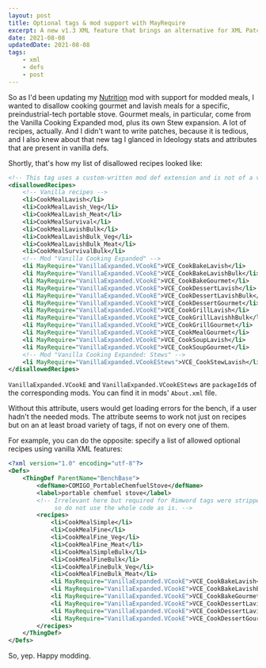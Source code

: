 ```yaml
---
layout: post
title: Optional tags & mod support with MayRequire
excerpt: A new v1.3 XML feature that brings an alternative for XML Patches when you want to provide a support for an optional mod.
date: 2021-08-08
updatedDate: 2021-08-08
tags:
    - xml
    - defs
    - post
---
```

So as I'd been updating my [Nutrition](https://steamcommunity.com/sharedfiles/filedetails/?id=2546863371) mod with support for modded meals, I wanted to disallow cooking gourmet and lavish meals for a specific, preindustrial-tech portable stove. Gourmet meals, in particular, come from the Vanilla Cooking Expanded mod, plus its own Stew expansion. A lot of recipes, actually. And I didn't want to write patches, because it is tedious, and I also knew about that new tag I glanced in Ideology stats and attributes that are present in vanilla defs.

Shortly, that's how my list of disallowed recipes looked like:

```xml
<!-- This tag uses a custom-written mod def extension and is not of a vanilla API -->
<disallowedRecipes>
    <!-- Vanilla recipes -->
    <li>CookMealLavish</li>
    <li>CookMealLavish_Veg</li>
    <li>CookMealLavish_Meat</li>
    <li>CookMealSurvival</li>
    <li>CookMealLavishBulk</li>
    <li>CookMealLavishBulk_Veg</li>
    <li>CookMealLavishBulk_Meat</li>
    <li>CookMealSurvivalBulk</li>
    <!-- Mod "Vanilla Cooking Expanded" -->
    <li MayRequire="VanillaExpanded.VCookE">VCE_CookBakeLavish</li>
    <li MayRequire="VanillaExpanded.VCookE">VCE_CookBakeLavishBulk</li>
    <li MayRequire="VanillaExpanded.VCookE">VCE_CookBakeGourmet</li>
    <li MayRequire="VanillaExpanded.VCookE">VCE_CookDessertLavish</li>
    <li MayRequire="VanillaExpanded.VCookE">VCE_CookDessertLavishBulk</li>
    <li MayRequire="VanillaExpanded.VCookE">VCE_CookDessertGourmet</li>
    <li MayRequire="VanillaExpanded.VCookE">VCE_CookGrillLavish</li>
    <li MayRequire="VanillaExpanded.VCookE">VCE_CookGrillLavishhBulk</li>
    <li MayRequire="VanillaExpanded.VCookE">VCE_CookGrillGourmet</li>
    <li MayRequire="VanillaExpanded.VCookE">VCE_CookMealGourmet</li>
    <li MayRequire="VanillaExpanded.VCookE">VCE_CookSoupLavish</li>
    <li MayRequire="VanillaExpanded.VCookE">VCE_CookSoupGourmet</li>
    <!-- Mod "Vanilla Cooking Expanded: Stews" -->
    <li MayRequire="VanillaExpanded.VCookEStews">VCE_CookStewLavish</li>
</disallowedRecipes>
```

`VanillaExpanded.VCookE` and `VanillaExpanded.VCookEStews` are `packageId`s of the corresponding mods. You can find it in mods' `About.xml` file.

Without this attribute, users would get loading errors for the bench, if a user hadn't the needed mods. The attribute seems to work not just on recipes but on an at least broad variety of tags, if not on every one of them.

For example, you can do the opposite: specify a list of allowed optional recipes using vanilla XML features:

```xml
<?xml version="1.0" encoding="utf-8"?>
<Defs>
    <ThingDef ParentName="BenchBase">
        <defName>COMIGO_PortableChemfuelStove</defName>
        <label>portable chemfuel stove</label>
        <!-- Irrelevant here but required for Rimword tags were stripped out,
             so do not use the whole code as is. -->
        <recipes>
            <li>CookMealSimple</li>
            <li>CookMealFine</li>
            <li>CookMealFine_Veg</li>
            <li>CookMealFine_Meat</li>
            <li>CookMealSimpleBulk</li>
            <li>CookMealFineBulk</li>
            <li>CookMealFineBulk_Veg</li>
            <li>CookMealFineBulk_Meat</li>
            <li MayRequire="VanillaExpanded.VCookE">VCE_CookBakeLavish</li>
            <li MayRequire="VanillaExpanded.VCookE">VCE_CookBakeLavishBulk</li>
            <li MayRequire="VanillaExpanded.VCookE">VCE_CookBakeGourmet</li>
            <li MayRequire="VanillaExpanded.VCookE">VCE_CookDessertLavish</li>
            <li MayRequire="VanillaExpanded.VCookE">VCE_CookDessertLavishBulk</li>
            <li MayRequire="VanillaExpanded.VCookE">VCE_CookDessertGourmet</li>
        </recipes>
    </ThingDef>
</Defs>
```

So, yep. Happy modding.